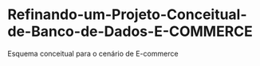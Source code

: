 # Refinando-um-Projeto-Conceitual-de-Banco-de-Dados-E-COMMERCE
Esquema conceitual para o cenário de E-commerce
